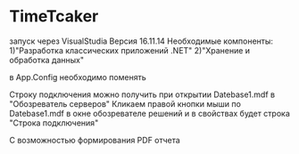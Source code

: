 # TimeTcaker 
запуск через VisualStudia Версия 16.11.14 
Необходимые компоненты: 1)"Разработка классических приложений .NET"
                        2)"Хранение и обработка данных"
                        
в App.Config необходимо поменять
<add name="MyDB" connectionString="Ваша строка подключения"/>

Строку подключения можно получить при открытии Datebase1.mdf в "Обозреватель серверов"
Кликаем правой кнопки мыши по Datebase1.mdf в окне обозревателе решений и в свойствах будет строка "Строка подключения"

С возможностью формирования PDF отчета
